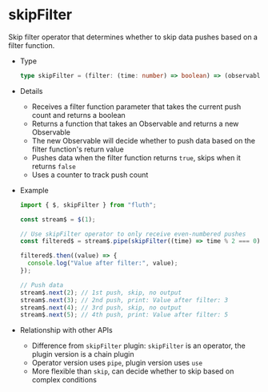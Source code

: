 # skipFilter

Skip filter operator that determines whether to skip data pushes based on a filter function.

- Type

  ```typescript
  type skipFilter = (filter: (time: number) => boolean) => (observable$: Observable) => Observable;
  ```

- Details

  - Receives a filter function parameter that takes the current push count and returns a boolean
  - Returns a function that takes an Observable and returns a new Observable
  - The new Observable will decide whether to push data based on the filter function's return value
  - Pushes data when the filter function returns `true`, skips when it returns `false`
  - Uses a counter to track push count

- Example

  ```typescript
  import { $, skipFilter } from "fluth";

  const stream$ = $(1);

  // Use skipFilter operator to only receive even-numbered pushes
  const filtered$ = stream$.pipe(skipFilter((time) => time % 2 === 0));

  filtered$.then((value) => {
    console.log("Value after filter:", value);
  });

  // Push data
  stream$.next(2); // 1st push, skip, no output
  stream$.next(3); // 2nd push, print: Value after filter: 3
  stream$.next(4); // 3rd push, skip, no output
  stream$.next(5); // 4th push, print: Value after filter: 5
  ```

- Relationship with other APIs

  - Difference from `skipFilter` plugin: `skipFilter` is an operator, the plugin version is a chain plugin
  - Operator version uses `pipe`, plugin version uses `use`
  - More flexible than `skip`, can decide whether to skip based on complex conditions
